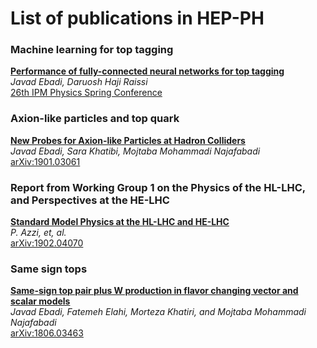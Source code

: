 # List of publications in HEP-PH

### Machine learning for top tagging
[**Performance of fully-connected neural networks for top tagging**](http://www.astro.ipm.ir/conferences/26thspring/cp/haji_raissi.pdf)   
*Javad Ebadi, Daruosh Haji Raissi*    
[26th IPM Physics Spring Conference](http://www.astro.ipm.ir/conferences/26thspring/index.jsp)

### Axion-like particles and top quark
[**New Probes for Axion-like Particles at Hadron Colliders**](https://journals.aps.org/prd/abstract/10.1103/PhysRevD.100.015016)   
*Javad Ebadi, Sara Khatibi, Mojtaba Mohammadi Najafabadi*    
[arXiv:1901.03061](https://arxiv.org/abs/1901.03061)


### Report from Working Group 1 on the Physics of the HL-LHC, and Perspectives at the HE-LHC
[**Standard Model Physics at the HL-LHC and HE-LHC**](https://cds.cern.ch/record/2650160?ln=en)   
*P. Azzi, et, al.*   
[arXiv:1902.04070](https://arxiv.org/abs/1902.04070)


### Same sign tops
[**Same-sign top pair plus W production in flavor changing vector and scalar models**](https://journals.aps.org/prd/abstract/10.1103/PhysRevD.98.075012)   
*Javad Ebadi, Fatemeh Elahi, Morteza Khatiri, and Mojtaba Mohammadi Najafabadi*   
[arXiv:1806.03463](https://arxiv.org/abs/1806.03463)
